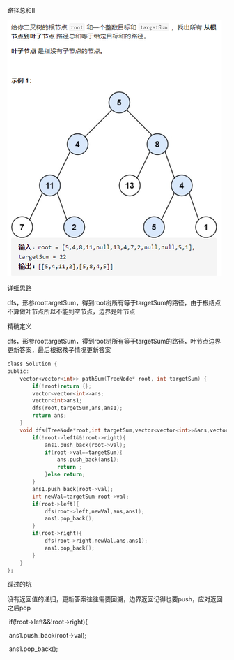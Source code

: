 路径总和II

![img](image/1627866988011-16396169178159.png)

详细思路

dfs，形参roottargetSum，得到root树所有等于targetSum的路径，由于根结点不算做叶节点所以不能到空节点，边界是叶节点

精确定义

dfs，形参roottargetSum，得到root树所有等于targetSum的路径，叶节点边界更新答案，最后根据孩子情况更新答案

```c
class Solution {
public:
    vector<vector<int>> pathSum(TreeNode* root, int targetSum) {
        if(!root)return {};
        vector<vector<int>>ans;
        vector<int>ans1;
        dfs(root,targetSum,ans,ans1);
        return ans;
    }
    void dfs(TreeNode*root,int targetSum,vector<vector<int>>&ans,vector<int>&ans1){
        if(!root->left&&!root->right){
            ans1.push_back(root->val);
            if(root->val==targetSum){
                ans.push_back(ans1);
                return ;
            }else return;
        }
        ans1.push_back(root->val);
        int newVal=targetSum-root->val;
        if(root->left){
            dfs(root->left,newVal,ans,ans1);
            ans1.pop_back();
        }
        if(root->right){
            dfs(root->right,newVal,ans,ans1);
            ans1.pop_back();
        }
    }
};
```



踩过的坑

没有返回值的递归，更新答案往往需要回溯，边界返回记得也要push，应对返回之后pop

​    if(!root->left&&!root->right){

​      ans1.push_back(root->val);

​      ans1.pop_back();